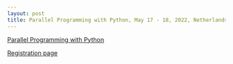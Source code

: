 ```yaml
---
layout: post
title: Parallel Programming with Python, May 17 - 18, 2022, Netherlands eScience Center
---
```

[Parallel Programming with Python](https://esciencecenter-digital-skills.github.io/2022-05-17-ds-parallel/)

[Registration page](https://www.eventbrite.co.uk/e/parallel-programming-with-python-tickets-296905601647)
